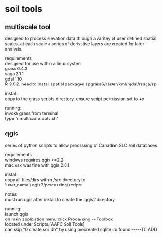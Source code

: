 soil tools
==========

multiscale tool
---------------
designed to process elevation data through a varitey of user defined spatial scales. at each scale a series of derivative layers are created for later analysis.

requirements:
<br />
designed for use within a linux system
<br />
grass 6.4.3
<br />
saga 2.1.1
<br />
gdal 1.10
<br />
R 3.0.2. need to install spatial packages spgrass6/raster/xml/rgdal/rsaga/sp

install:
<br />
copy to the grass scripts directory. ensure script permission set to +x

running:
<br />
invoke grass from terminal
<br />
type "r.multiscale_aafc.sh"


qgis
----
series of python scripts to allow processing of Canadian SLC soil databases

requirements:
<br />
windows requires qgis >=2.2
<br />
mac osx was fine with qgis 2.0.1

install:
<br />
copy all files/dirs within /src directory to 'user_name'/.qgis2/processing/scripts

notes:
<br />
must run qgis after install to create the .qgis2 directory

running:
<br />
launch qgis
<br />
on main application menu click Processing -- Toolbox
<br />
located under Scripts/[AAFC Soil Tools]
<br />
can skip "0 create soil db" by using precreated sqlite db found -----TO ADD
